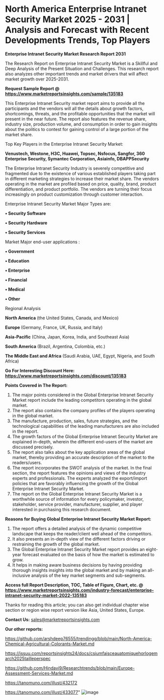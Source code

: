 # North America Enterprise Intranet Security Market 2025 - 2031 | Analysis and Forecast with Recent Developments Trends, Top Players

<strong>Enterprise Intranet Security Market Research Report 2031</strong>

The Research Report on Enterprise Intranet Security Market is a Skillful and Deep Analysis of the Present Situation and Challenges. This research report also analyzes other important trends and market drivers that will affect market growth over 2025-2031.

<strong>Request Sample Report @ <a href=https://www.marketreportsinsights.com/sample/135183>https://www.marketreportsinsights.com/sample/135183</a></strong>

This Enterprise Intranet Security market report aims to provide all the participants and the vendors will all the details about growth factors, shortcomings, threats, and the profitable opportunities that the market will present in the near future. The report also features the revenue share, industry size, production volume, and consumption in order to gain insights about the politics to contest for gaining control of a large portion of the market share.

Top Key Players in the Enterprise Intranet Security Market:

<strong>Venustech, Westone, H3C, Huawei, Topsec, Nsfocus, Sangfor, 360 Enterprise Security, Symantec Corporation, Asiainfo, DBAPPSecurity</strong>

The Enterprise Intranet Security Industry is severely competitive and fragmented due to the existence of various established players taking part in different marketing strategies to increase their market share. The vendors operating in the market are profiled based on price, quality, brand, product differentiation, and product portfolio. The vendors are turning their focus increasingly on product customization through customer interaction.

Enterprise Intranet Security Market Major Types are:

<strong>• Security Software

• Security Hardware

• Security Services</strong>

Market Major end-user applications :

<strong>• Government

• Education

• Enterprise

• Financial

• Medical

• Other</strong>

Regional Analysis

</u><strong><b>North America</b></strong> (the United States, Canada, and Mexico)

<strong><b>Europe </b></strong>(Germany, France, UK, Russia, and Italy)

<strong><b>Asia-Pacific</b></strong> (China, Japan, Korea, India, and Southeast Asia)

<strong><b>South America</b></strong> (Brazil, Argentina, Colombia, etc.)

<strong><b>The Middle East and Africa</b></strong> (Saudi Arabia, UAE, Egypt, Nigeria, and South Africa)

<strong>Go For Interesting Discount Here: <a href=https://www.marketreportsinsights.com/discount/135183>https://www.marketreportsinsights.com/discount/135183</a></strong>

<strong>Points Covered in The Report:</strong>
<ol>
  <li>The major points considered in the Global Enterprise Intranet Security Market report include the leading competitors operating in the global market.</li>
  <li>The report also contains the company profiles of the players operating in the global market.</li>
  <li>The manufacture, production, sales, future strategies, and the technological capabilities of the leading manufacturers are also included in the report.</li>
  <li>The growth factors of the Global Enterprise Intranet Security Market are explained in-depth, wherein the different end-users of the market are discussed precisely.</li>
  <li>The report also talks about the key application areas of the global market, thereby providing an accurate description of the market to the readers/users.</li>
  <li>The report incorporates the SWOT analysis of the market. In the final section, the report features the opinions and views of the industry experts and professionals. The experts analyzed the export/import policies that are favorably influencing the growth of the Global Enterprise Intranet Security Market.</li>
  <li>The report on the Global Enterprise Intranet Security Market is a worthwhile source of information for every policymaker, investor, stakeholder, service provider, manufacturer, supplier, and player interested in purchasing this research document.</li>
</ol>
<strong>Reasons for Buying Global Enterprise Intranet Security Market Report:</strong>

<ol>
  <li>The report offers a detailed analysis of the dynamic competitive landscape that keeps the reader/client well ahead of the competitors.</li>
  <li>It also presents an in-depth view of the different factors driving or restraining the growth of the global market.</li>
  <li>The Global Enterprise Intranet Security Market report provides an eight-year forecast evaluated on the basis of how the market is estimated to grow.</li>
  <li>It helps in making aware business decisions by having providing thorough insights insights into the global market and by making an all-inclusive analysis of the key market segments and sub-segments.</li>
</ol>
<strong>Access full Report Description, TOC, Table of Figure, Chart, etc. @ <a href=https://www.marketreportsinsights.com/industry-forecast/enterprise-intranet-security-market-2022-135183>https://www.marketreportsinsights.com/industry-forecast/enterprise-intranet-security-market-2022-135183</a></strong>


Thanks for reading this article; you can also get individual chapter wise section or region wise report version like Asia, United States, Europe.

<strong>Contact Us:</strong>
sales@marketreportsinsights.com

<strong>Our other reports:</strong>

<a href=https://github.com/arshdeep76555/trendingg/blob/main/North-America-Chemical-Agricultural-Colorants-Market.md>https://github.com/arshdeep76555/trendingg/blob/main/North-America-Chemical-Agricultural-Colorants-Market.md</a>

<a href=https://issuu.com/reportsinsights24/docs/csiumfaisceauatomiquehorlogemarch2025tailleperspec>https://issuu.com/reportsinsights24/docs/csiumfaisceauatomiquehorlogemarch2025tailleperspec</a>

<a href=https://github.com/Hindavi9/Researchtrends/blob/main/Europe-Assessment-Services-Market.md>https://github.com/Hindavi9/Researchtrends/blob/main/Europe-Assessment-Services-Market.md</a>

<a href=https://tanomuno.com/illust/432172>https://tanomuno.com/illust/432172</a>

<a href=https://tanomuno.com/illust/433077>https://tanomuno.com/illust/433077</a>"
![image](https://github.com/user-attachments/assets/1b1d6ccf-164a-4c48-a629-c0f27e089fd8)
